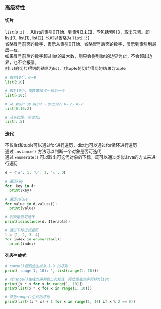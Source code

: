 ### 高级特性
#### 切片
`list[0:3]` ，从list的索引0开始，到索引3未知，不包括索引3，取出元素。即list[0], list[1], list[2], 也可以省略为 `list[:3]`  
省略冒号前面的数字，表示从索引0开始。省略冒号后面的数字，表示到索引到最后一位。  
如果冒号前后的数字超过list的最大数，则只会得到list的边界为止，不会超出边界，也不会报错。  
对list的切片得到的结果为list，对tuple的切片得到的结果为tuple
```python
# 取前10个，0～9
list[:10]

# 取后10个，倒数第10个～最后一个
list[-10:]

# 从 索引0 到 索引9 ，步进为2，0，2，4，8
list[0:10:2]

# 从头到尾，步进为5
list[::5]
```

#### 迭代
不仅list和tuple可以通过for进行遍历，dict也可以通过for循环进行遍历  
通过 `instance()` 方法可以判断一个对象是否可迭代  
通过 `enumerate()` 可以取出可迭代对象的下标，既可以通过类似Java的方式来进行遍历
```python
d = {'a': 1, 'b': 2, 'c': 3}

# 遍历key
for  key in d:
  print(key)

# 遍历value
for value in d.values():
  print(value)

# 判断是否可迭代
print(isinstance(d, Iterable))

# 通过下标进行遍历
l = [1, 2, 3, 4]
for index in enumerate(l):
  print(index)

```

#### 列表生成式
```python
# range()函数会生成从 1~9 的序列
print('range(1, 10): ', list(range(1, 10)))

# 对range()生成的序列做二次处理，将处理后的序列转为list
print([x * x for x in range(1, 10)])
print(list(x * x for x in range(1, 10)))

# 筛选range()生成的序列
print(list((x * x) + 1 for x in range(1, 10) if x % 2 == 0))
```
